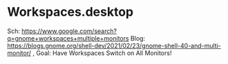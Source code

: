 # Workspaces.desktop
Sch: https://www.google.com/search?q=gnome+workspaces+multiple+monitors Blog: https://blogs.gnome.org/shell-dev/2021/02/23/gnome-shell-40-and-multi-monitor/ , Goal: Have Workspaces Switch on All Monitors!
